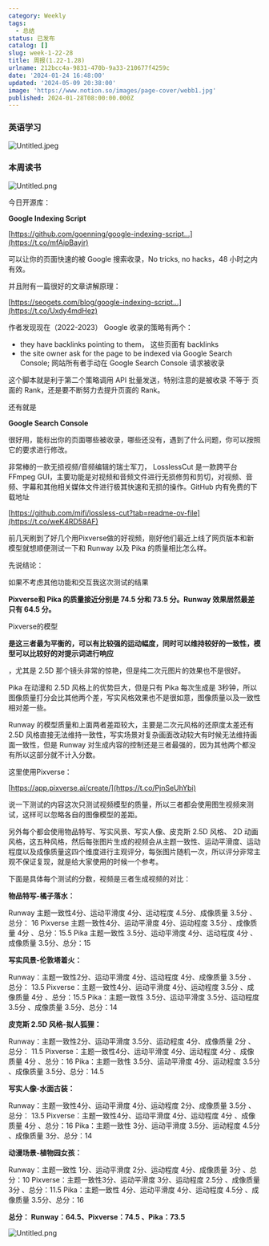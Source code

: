 ```yaml
---
category: Weekly
tags:
  - 总结
status: 已发布
catalog: []
slug: week-1-22-28
title: 周报(1.22-1.28)
urlname: 212bcc4a-9831-470b-9a33-210677f4259c
date: '2024-01-24 16:48:00'
updated: '2024-05-09 20:38:00'
image: 'https://www.notion.so/images/page-cover/webb1.jpg'
published: 2024-01-28T08:00:00.000Z
---
```


### 英语学习


![Untitled.jpeg](https://prod-files-secure.s3.us-west-2.amazonaws.com/5d24fe63-e567-4804-86f9-9fdc62e13082/13f89310-e18e-4344-b5f8-95c58ff07f1e/Untitled.jpeg?X-Amz-Algorithm=AWS4-HMAC-SHA256&X-Amz-Content-Sha256=UNSIGNED-PAYLOAD&X-Amz-Credential=ASIAZI2LB46645GOKTA7%2F20250202%2Fus-west-2%2Fs3%2Faws4_request&X-Amz-Date=20250202T213252Z&X-Amz-Expires=3600&X-Amz-Security-Token=IQoJb3JpZ2luX2VjEOr%2F%2F%2F%2F%2F%2F%2F%2F%2F%2FwEaCXVzLXdlc3QtMiJGMEQCIDgmYlCMLLmpxba4VYLD5lkjHp9YNKq8RPD5bqNxHAduAiBLYccuKdNEAqJzVtKhDWy%2F0m%2FEqCPmPbkdpcJPDYRN2yqIBAjz%2F%2F%2F%2F%2F%2F%2F%2F%2F%2F8BEAAaDDYzNzQyMzE4MzgwNSIMp9M5pQrlVhGTU8W%2BKtwD1FMOSeA8fhFXADyFfbCW6mRDsOAvy0s8MUESQ70sSu2vvfQW48Eda8r99TPfqx4VovGhHg7JiVMb9%2BksGaqd3xmUCqlI9lA1Ck%2F7qdmYe0WLZQRwAKQOdf%2B815g876KlObXJmNJPtjSIuLa8%2FRBEkRg63rTLgm%2BUI4B0DZYJrfhWAvwnOEfsxahI4xmoLN3nYq8JJuQYaBQPiH0M1HuZhdzxC95r2VzI5SFimu%2Bv9rAlGWLfzIVUEe9fVs9RHaIRSZ8TLAkMSNAmTB8GWuazTK%2BPrkCcY96VUg6lAW0aoWsaYUjg9MX%2F%2BtiYFwe7aSgJQsE86%2BGMEMvIaq3UxccD7Q4F3IQLYe5S7zdfPeVfv3%2Bgk4RHk34ulRB46X47rwvpBcATfYN86zQavLNtRF3S4w1fmuPGcBkK4z0etTwmQd0u7zt4fmS%2BVlnboPmv90Rr7Kj94%2BoFRv6AVPDMYd%2FF%2B7ImC1QCKnZGbt4u7TTMqlCRsgrOwgbrfKJAsz6OnRsR1tE3S%2BOPvzzI6rtJyJJCm0eUK0Qot8bUFYV1Yh8PKiDWx62A4Ne6px5q53%2BsoxIyunTMEqXUH%2FwoXhhUrPMS5Xf%2BLEs6RSa6UoLu65iA4DzNcKBXvuKXcU90BXcwpN3%2BvAY6pgF2Mv4YHQGSEa%2B0DV52nIY38x3mAo40veCOm2Ngcftimm0pmj49GcrfsW7qc7LzgydOvQCiuwn4%2FCL8xC%2FWVSeDGqhiNkrosqn%2BEewZdCHh7xp6fgUMNQdmYTBTNRenKR%2B1kyyILVjkl8vdyNt34SDIHzwMB5M1%2BR2RJ9J6oBZ1cUeYp%2FxZuokUWMxS5KFGcyuBA7MNL4Wdz7ZGZR5niR8Ayqfv%2FsBB&X-Amz-Signature=34a61cc20100d04de1b0d82ba4668618212846f62723861dd9c6cc615e11929a&X-Amz-SignedHeaders=host&x-id=GetObject)


### 本周读书


![Untitled.png](https://prod-files-secure.s3.us-west-2.amazonaws.com/5d24fe63-e567-4804-86f9-9fdc62e13082/4230a01f-03e6-45a7-9f78-5892b7e77e85/Untitled.png?X-Amz-Algorithm=AWS4-HMAC-SHA256&X-Amz-Content-Sha256=UNSIGNED-PAYLOAD&X-Amz-Credential=ASIAZI2LB46645GOKTA7%2F20250202%2Fus-west-2%2Fs3%2Faws4_request&X-Amz-Date=20250202T213252Z&X-Amz-Expires=3600&X-Amz-Security-Token=IQoJb3JpZ2luX2VjEOr%2F%2F%2F%2F%2F%2F%2F%2F%2F%2FwEaCXVzLXdlc3QtMiJGMEQCIDgmYlCMLLmpxba4VYLD5lkjHp9YNKq8RPD5bqNxHAduAiBLYccuKdNEAqJzVtKhDWy%2F0m%2FEqCPmPbkdpcJPDYRN2yqIBAjz%2F%2F%2F%2F%2F%2F%2F%2F%2F%2F8BEAAaDDYzNzQyMzE4MzgwNSIMp9M5pQrlVhGTU8W%2BKtwD1FMOSeA8fhFXADyFfbCW6mRDsOAvy0s8MUESQ70sSu2vvfQW48Eda8r99TPfqx4VovGhHg7JiVMb9%2BksGaqd3xmUCqlI9lA1Ck%2F7qdmYe0WLZQRwAKQOdf%2B815g876KlObXJmNJPtjSIuLa8%2FRBEkRg63rTLgm%2BUI4B0DZYJrfhWAvwnOEfsxahI4xmoLN3nYq8JJuQYaBQPiH0M1HuZhdzxC95r2VzI5SFimu%2Bv9rAlGWLfzIVUEe9fVs9RHaIRSZ8TLAkMSNAmTB8GWuazTK%2BPrkCcY96VUg6lAW0aoWsaYUjg9MX%2F%2BtiYFwe7aSgJQsE86%2BGMEMvIaq3UxccD7Q4F3IQLYe5S7zdfPeVfv3%2Bgk4RHk34ulRB46X47rwvpBcATfYN86zQavLNtRF3S4w1fmuPGcBkK4z0etTwmQd0u7zt4fmS%2BVlnboPmv90Rr7Kj94%2BoFRv6AVPDMYd%2FF%2B7ImC1QCKnZGbt4u7TTMqlCRsgrOwgbrfKJAsz6OnRsR1tE3S%2BOPvzzI6rtJyJJCm0eUK0Qot8bUFYV1Yh8PKiDWx62A4Ne6px5q53%2BsoxIyunTMEqXUH%2FwoXhhUrPMS5Xf%2BLEs6RSa6UoLu65iA4DzNcKBXvuKXcU90BXcwpN3%2BvAY6pgF2Mv4YHQGSEa%2B0DV52nIY38x3mAo40veCOm2Ngcftimm0pmj49GcrfsW7qc7LzgydOvQCiuwn4%2FCL8xC%2FWVSeDGqhiNkrosqn%2BEewZdCHh7xp6fgUMNQdmYTBTNRenKR%2B1kyyILVjkl8vdyNt34SDIHzwMB5M1%2BR2RJ9J6oBZ1cUeYp%2FxZuokUWMxS5KFGcyuBA7MNL4Wdz7ZGZR5niR8Ayqfv%2FsBB&X-Amz-Signature=b05f56b345dbbc10998f74c2f2babc89289403e9c594a9d21dfcc0232ab417f2&X-Amz-SignedHeaders=host&x-id=GetObject)


今日开源库：


**Google Indexing Script**


[https://github.com/goenning/google-indexing-script…](https://t.co/mfAipBayir)


可以让你的页面快速的被 Google 搜索收录，No tricks, no hacks，48 小时之内有效。

并且附有一篇很好的文章讲解原理：


[https://seogets.com/blog/google-indexing-script…](https://t.co/Uxdy4mdHez)


作者发现现在（2022-2023） Google 收录的策略有两个：

- they have backlinks pointing to them， 这些页面有 backlinks
- the site owner ask for the page to be indexed via Google Search Console; 网站所有者手动在 Google Search Console 请求被收录

这个脚本就是利于第二个策略调用 API 批量发送，特别注意的是被收录 不等于 页面的 Rank，还是要不断努力去提升页面的 Rank。

还有就是


**Google Search Console**


很好用，能标出你的页面哪些被收录，哪些还没有，遇到了什么问题，你可以按照它的要求进行修改。


非常棒的一款无损视频/音频编辑的瑞士军刀， LosslessCut 是一款跨平台 FFmpeg GUI，主要功能是对视频和音频文件进行无损修剪和剪切，对视频、音频、字幕和其他相关媒体文件进行极其快速和无损的操作。GitHub 内有免费的下载地址


[https://github.com/mifi/lossless-cut?tab=readme-ov-file](https://t.co/weK4RD58AF)


前几天刷到了好几个用Pixverse做的好视频，刚好他们最近上线了网页版本和新模型就想顺便测试一下和 Runway 以及 Pika 的质量相比怎么样。

先说结论：

如果不考虑其他功能和交互我这次测试的结果


**Pixverse和 Pika 的质量接近分别是 74.5 分和 73.5 分。Runway 效果居然最差只有 64.5 分。**


Pixverse的模型


**是这三者最为平衡的，可以有比较强的运动幅度，同时可以维持较好的一致性，模型可以比较好的对提示词进行响应**


，尤其是 2.5D 那个镜头非常的惊艳，但是纯二次元图片的效果也不是很好。

Pika 在动漫和 2.5D 风格上的优势巨大，但是只有 Pika 每次生成是 3秒钟，所以图像质量打分会比其他两个差，写实风格效果也不是很如意，图像质量以及一致性相对差一些。

Runway 的模型质量和上面两者差距较大，主要是二次元风格的还原度太差还有 2.5D 风格直接无法维持一致性，写实场景对复杂画面改动较大有时候无法维持画面一致性，但是 Runway 对生成内容的控制还是三者最强的，因为其他两个都没有所以这部分就不计入分数。

这里使用Pixverse：


[https://app.pixverse.ai/create/](https://t.co/PjnSeUhYbi)


说一下测试的内容这次只测试视频模型的质量，所以三者都会使用图生视频来测试，这样可以忽略各自的图像模型的差距。

另外每个都会使用物品特写、写实风景、写实人像、皮克斯 2.5D 风格、 2D 动画风格，这五种风格，然后每张图片生成的视频会从主题一致性、运动平滑度、运动程度以及成像质量这四个维度进行主观评分，每张图片随机一次，所以评分非常主观不保证复现，就是给大家使用的时候一个参考。

下面是具体每个测试的分数，视频是三者生成视频的对比：


**物品特写-橘子落水：**


Runway   主题一致性4分、运动平滑度 4分、运动程度 4.5分、成像质量 3.5分 、总分： 16
Pixverse 主题一致性4分、运动平滑度 4分、运动程度 3.5分 、成像质量 4分 、总分：15.5
Pika 主题一致性 3.5分、运动平滑度 4分、运动程度 4分 、成像质量 3.5分、总分：15


**写实风景-伦敦塔着火：**


Runway：主题一致性2分、运动平滑度 4分、运动程度 4分、成像质量 3.5分 、总分： 13.5
Pixverse：主题一致性4分、运动平滑度 4分、运动程度 3.5分 、成像质量 4分 、总分：15.5
Pika：主题一致性 3.5分、运动平滑度 3.5分、运动程度 3.5分 、成像质量 3.5分、总分：14


**皮克斯 2.5D 风格-拟人狐狸：**


Runway：主题一致性2分、运动平滑度 3.5分、运动程度 4分、成像质量 2分 、总分： 11.5
Pixverse：主题一致性4分、运动平滑度 4分、运动程度 4分 、成像质量 4分 、总分：16
Pika：主题一致性 3.5分、运动平滑度 4分、运动程度 3.5分 、成像质量 3.5分、总分：14.5


**写实人像-水面古装：**


Runway：主题一致性4分、运动平滑度 4分、运动程度 2分、成像质量 3.5分 、总分： 13.5
Pixverse：主题一致性4分、运动平滑度 4分、运动程度 4分 、成像质量 4分 、总分：16
Pika：主题一致性 3分、运动平滑度 3.5分、运动程度 4.5分 、成像质量 3分、总分：14


**动漫场景-植物园女孩：**


Runway：主题一致性 1分、运动平滑度 2分、运动程度 4分、成像质量 3分 、总分：10
Pixverse：主题一致性3分、运动平滑度 3分、运动程度 2.5分 、成像质量 3分 、总分：11.5
Pika：主题一致性 4分、运动平滑度 4分、运动程度 4.5分 、成像质量 3.5分、总分：16


**总分： Runway：64.5、Pixverse：74.5 、Pika：73.5**


![Untitled.png](https://prod-files-secure.s3.us-west-2.amazonaws.com/5d24fe63-e567-4804-86f9-9fdc62e13082/8e04e5ad-2b05-4144-8058-53bf010acfd3/Untitled.png?X-Amz-Algorithm=AWS4-HMAC-SHA256&X-Amz-Content-Sha256=UNSIGNED-PAYLOAD&X-Amz-Credential=ASIAZI2LB46645GOKTA7%2F20250202%2Fus-west-2%2Fs3%2Faws4_request&X-Amz-Date=20250202T213252Z&X-Amz-Expires=3600&X-Amz-Security-Token=IQoJb3JpZ2luX2VjEOr%2F%2F%2F%2F%2F%2F%2F%2F%2F%2FwEaCXVzLXdlc3QtMiJGMEQCIDgmYlCMLLmpxba4VYLD5lkjHp9YNKq8RPD5bqNxHAduAiBLYccuKdNEAqJzVtKhDWy%2F0m%2FEqCPmPbkdpcJPDYRN2yqIBAjz%2F%2F%2F%2F%2F%2F%2F%2F%2F%2F8BEAAaDDYzNzQyMzE4MzgwNSIMp9M5pQrlVhGTU8W%2BKtwD1FMOSeA8fhFXADyFfbCW6mRDsOAvy0s8MUESQ70sSu2vvfQW48Eda8r99TPfqx4VovGhHg7JiVMb9%2BksGaqd3xmUCqlI9lA1Ck%2F7qdmYe0WLZQRwAKQOdf%2B815g876KlObXJmNJPtjSIuLa8%2FRBEkRg63rTLgm%2BUI4B0DZYJrfhWAvwnOEfsxahI4xmoLN3nYq8JJuQYaBQPiH0M1HuZhdzxC95r2VzI5SFimu%2Bv9rAlGWLfzIVUEe9fVs9RHaIRSZ8TLAkMSNAmTB8GWuazTK%2BPrkCcY96VUg6lAW0aoWsaYUjg9MX%2F%2BtiYFwe7aSgJQsE86%2BGMEMvIaq3UxccD7Q4F3IQLYe5S7zdfPeVfv3%2Bgk4RHk34ulRB46X47rwvpBcATfYN86zQavLNtRF3S4w1fmuPGcBkK4z0etTwmQd0u7zt4fmS%2BVlnboPmv90Rr7Kj94%2BoFRv6AVPDMYd%2FF%2B7ImC1QCKnZGbt4u7TTMqlCRsgrOwgbrfKJAsz6OnRsR1tE3S%2BOPvzzI6rtJyJJCm0eUK0Qot8bUFYV1Yh8PKiDWx62A4Ne6px5q53%2BsoxIyunTMEqXUH%2FwoXhhUrPMS5Xf%2BLEs6RSa6UoLu65iA4DzNcKBXvuKXcU90BXcwpN3%2BvAY6pgF2Mv4YHQGSEa%2B0DV52nIY38x3mAo40veCOm2Ngcftimm0pmj49GcrfsW7qc7LzgydOvQCiuwn4%2FCL8xC%2FWVSeDGqhiNkrosqn%2BEewZdCHh7xp6fgUMNQdmYTBTNRenKR%2B1kyyILVjkl8vdyNt34SDIHzwMB5M1%2BR2RJ9J6oBZ1cUeYp%2FxZuokUWMxS5KFGcyuBA7MNL4Wdz7ZGZR5niR8Ayqfv%2FsBB&X-Amz-Signature=7e309483949621f16a92d67f56e715687d63e12ecc4cb31488ea5b49ef8ec0c3&X-Amz-SignedHeaders=host&x-id=GetObject)

